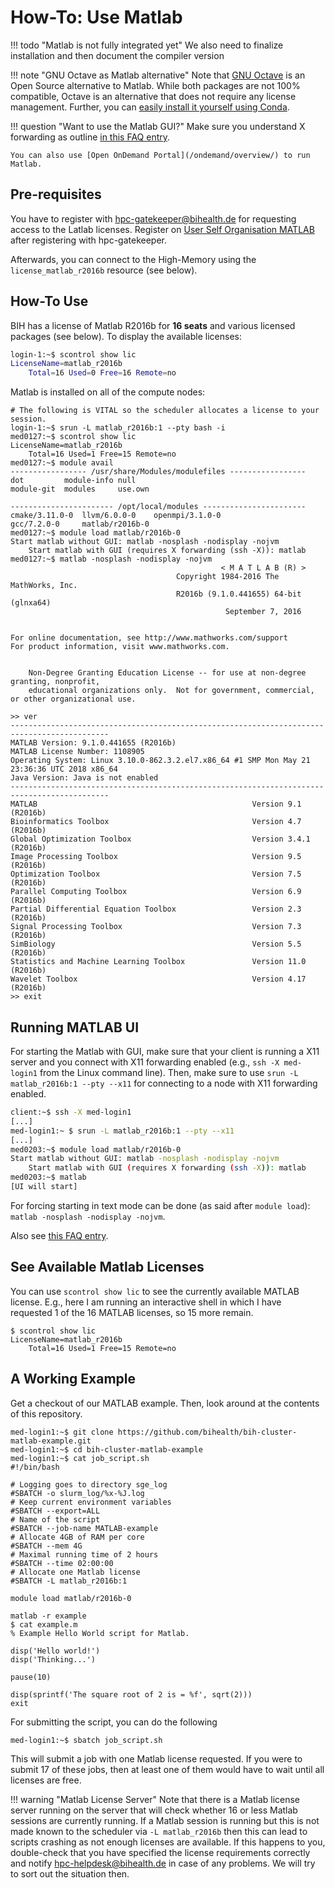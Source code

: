 # How-To: Use Matlab

!!! todo "Matlab is not fully integrated yet"
    We also need to finalize installation and then document the compiler version

!!! note "GNU Octave as Matlab alternative"
    Note that [GNU Octave](https://www.gnu.org/software/octave/) is an Open Source alternative to Matlab.
    While both packages are not 100% compatible, Octave is an alternative that does not require any license management.
    Further, you can [easily install it yourself using Conda](../../best-practice/software-installation-with-conda).

!!! question "Want to use the Matlab GUI?"
    Make sure you understand X forwarding as outline [in this FAQ entry](../../help/faq.md#how-can-i-access-graphical-user-interfaces-such-as-for-matlab-on-the-cluster).

    You can also use [Open OnDemand Portal](/ondemand/overview/) to run Matlab.

## Pre-requisites

You have to register with [hpc-gatekeeper@bihealth.de](mailto:hpc-gatekeeper@bihealth.de) for requesting access to the Latlab licenses.
Register on [User Self Organisation MATLAB](../../admin/resource-registration.md#matlab-licenses) after registering with hpc-gatekeeper.

Afterwards, you can connect to the High-Memory using the `license_matlab_r2016b` resource (see below).

## How-To Use

BIH has a license of Matlab R2016b for **16 seats** and various licensed packages (see below).
To display the available licenses:

```bash
login-1:~$ scontrol show lic
LicenseName=matlab_r2016b
    Total=16 Used=0 Free=16 Remote=no
```

Matlab is installed on all of the compute nodes:

```console
# The following is VITAL so the scheduler allocates a license to your session.
login-1:~$ srun -L matlab_r2016b:1 --pty bash -i
med0127:~$ scontrol show lic
LicenseName=matlab_r2016b
    Total=16 Used=1 Free=15 Remote=no
med0127:~$ module avail
----------------- /usr/share/Modules/modulefiles -----------------
dot         module-info null
module-git  modules     use.own

----------------------- /opt/local/modules -----------------------
cmake/3.11.0-0  llvm/6.0.0-0    openmpi/3.1.0-0
gcc/7.2.0-0     matlab/r2016b-0
med0127:~$ module load matlab/r2016b-0
Start matlab without GUI: matlab -nosplash -nodisplay -nojvm
    Start matlab with GUI (requires X forwarding (ssh -X)): matlab
med0127:~$ matlab -nosplash -nodisplay -nojvm
                                               < M A T L A B (R) >
                                     Copyright 1984-2016 The MathWorks, Inc.
                                     R2016b (9.1.0.441655) 64-bit (glnxa64)
                                                September 7, 2016

 
For online documentation, see http://www.mathworks.com/support
For product information, visit www.mathworks.com.
 

	Non-Degree Granting Education License -- for use at non-degree granting, nonprofit,
	educational organizations only.  Not for government, commercial, or other organizational use.

>> ver
--------------------------------------------------------------------------------------------
MATLAB Version: 9.1.0.441655 (R2016b)
MATLAB License Number: 1108905
Operating System: Linux 3.10.0-862.3.2.el7.x86_64 #1 SMP Mon May 21 23:36:36 UTC 2018 x86_64
Java Version: Java is not enabled
--------------------------------------------------------------------------------------------
MATLAB                                                Version 9.1         (R2016b)
Bioinformatics Toolbox                                Version 4.7         (R2016b)
Global Optimization Toolbox                           Version 3.4.1       (R2016b)
Image Processing Toolbox                              Version 9.5         (R2016b)
Optimization Toolbox                                  Version 7.5         (R2016b)
Parallel Computing Toolbox                            Version 6.9         (R2016b)
Partial Differential Equation Toolbox                 Version 2.3         (R2016b)
Signal Processing Toolbox                             Version 7.3         (R2016b)
SimBiology                                            Version 5.5         (R2016b)
Statistics and Machine Learning Toolbox               Version 11.0        (R2016b)
Wavelet Toolbox                                       Version 4.17        (R2016b)
>> exit
```

## Running MATLAB UI

For starting the Matlab with GUI, make sure that your client is running a X11 server and you connect with X11 forwarding enabled (e.g., `ssh -X med-login1` from the Linux command line).
Then, make sure to use `srun -L matlab_r2016b:1 --pty --x11` for connecting to a node with X11 forwarding enabled.

```bash
client:~$ ssh -X med-login1
[...]
med-login1:~ $ srun -L matlab_r2016b:1 --pty --x11
[...]
med0203:~$ module load matlab/r2016b-0
Start matlab without GUI: matlab -nosplash -nodisplay -nojvm
    Start matlab with GUI (requires X forwarding (ssh -X)): matlab
med0203:~$ matlab
[UI will start]
```

For forcing starting in text mode can be done (as said after `module load`): `matlab -nosplash -nodisplay -nojvm`.

Also see [this FAQ entry](../../help/faq.md#how-can-i-access-graphical-user-interfaces-such-as-for-matlab-on-the-cluster).

## See Available Matlab Licenses

You can use `scontrol show lic` to see the currently available MATLAB license.
E.g., here I am running an interactive shell in which I have requested 1 of the 16 MATLAB licenses, so 15 more remain.

```
$ scontrol show lic
LicenseName=matlab_r2016b
    Total=16 Used=1 Free=15 Remote=no
```

## A Working Example

Get a checkout of our MATLAB example.
Then, look around at the contents of this repository.

```console
med-login1:~$ git clone https://github.com/bihealth/bih-cluster-matlab-example.git
med-login1:~$ cd bih-cluster-matlab-example
med-login1:~$ cat job_script.sh
#!/bin/bash

# Logging goes to directory sge_log
#SBATCH -o slurm_log/%x-%J.log
# Keep current environment variables
#SBATCH --export=ALL
# Name of the script
#SBATCH --job-name MATLAB-example
# Allocate 4GB of RAM per core
#SBATCH --mem 4G
# Maximal running time of 2 hours
#SBATCH --time 02:00:00
# Allocate one Matlab license
#SBATCH -L matlab_r2016b:1

module load matlab/r2016b-0

matlab -r example
$ cat example.m
% Example Hello World script for Matlab.

disp('Hello world!')
disp('Thinking...')

pause(10)

disp(sprintf('The square root of 2 is = %f', sqrt(2)))
exit
```

For submitting the script, you can do the following

```console
med-login1:~$ sbatch job_script.sh
```

This will submit a job with one Matlab license requested.
If you were to submit 17 of these jobs, then at least one of them would have to wait until all licenses are free.


!!! warning "Matlab License Server"
    Note that there is a Matlab license server running on the server that will check whether 16 or less Matlab sessions are currently running.
    If a Matlab session is running but this is not made known to the scheduler via `-L matlab_r2016b` then this can lead to scripts crashing as not enough licenses are available.
    If this happens to you, double-check that you have specified the license requirements correctly and notify hpc-helpdesk@bihealth.de in case of any problems.
    We will try to sort out the situation then.
